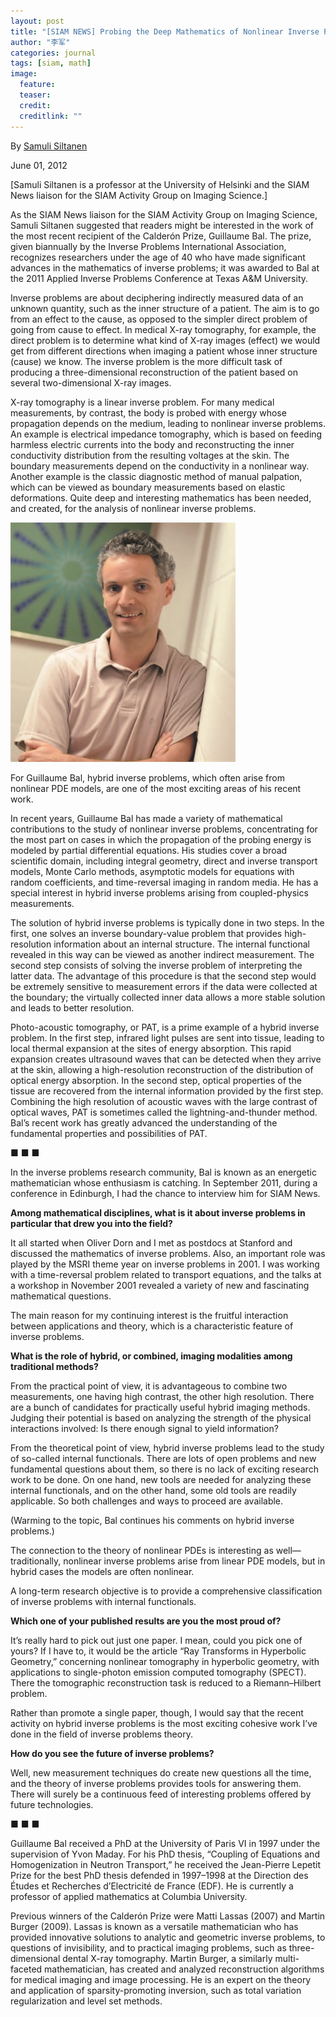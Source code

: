 ```yaml
---
layout: post
title: "[SIAM NEWS] Probing the Deep Mathematics of Nonlinear Inverse Problems"
author: "李军"
categories: journal
tags: [siam, math]
image:
  feature:
  teaser:
  credit: 
  creditlink: ""
---
```


By <u>Samuli Siltanen</u>

June 01, 2012

[Samuli Siltanen is a professor at the University of Helsinki and the SIAM News liaison for the SIAM Activity Group on Imaging Science.]

As the SIAM News liaison for the SIAM Activity Group on Imaging Science, Samuli Siltanen suggested that readers might be interested in the work of the most recent recipient of the Calderón Prize, Guillaume Bal. The prize, given biannually by the Inverse Problems International Association, recognizes researchers under the age of 40 who have made significant advances in the mathematics of inverse problems; it was awarded to Bal at the 2011 Applied Inverse Problems Conference at Texas A&M University.

Inverse problems are about deciphering indirectly measured data of an unknown quantity, such as the inner structure of a patient. The aim is to go from an effect to the cause, as opposed to the simpler direct problem of going from cause to effect. In medical X-ray tomography, for example, the direct problem is to determine what kind of X-ray images (effect) we would get from different directions when imaging a patient whose inner structure (cause) we know. The inverse problem is the more difficult task of producing a three-dimensional reconstruction of the patient based on several two-dimensional X-ray images.

X-ray tomography is a linear inverse problem. For many medical measurements, by contrast, the body is probed with energy whose propagation depends on the medium, leading to nonlinear inverse problems. An example is electrical impedance tomography, which is based on feeding harmless electric currents into the body and reconstructing the inner conductivity distribution from the resulting voltages at the skin. The boundary measurements depend on the conductivity in a nonlinear way. Another example is the classic diagnostic method of manual palpation, which can be viewed as boundary measurements based on elastic deformations. Quite deep and interesting mathematics has been needed, and created, for the analysis of nonlinear inverse problems.

![image](https://github.com/brucejunlee/brucejunlee.github.io/raw/master/assets/img/siam-inverseproblem.jpg)

For Guillaume Bal, hybrid inverse problems, which often arise from nonlinear PDE models, are one of the most exciting areas of his recent work.

In recent years, Guillaume Bal has made a variety of mathematical contributions to the study of nonlinear inverse problems, concentrating for the most part on cases in which the propagation of the probing energy is modeled by partial differential equations. His studies cover a broad scientific domain, including integral geometry, direct and inverse transport models, Monte Carlo methods, asymptotic models for equations with random coefficients, and time-reversal imaging in random media. He has a special interest in hybrid inverse problems arising from coupled-physics measurements.

The solution of hybrid inverse problems is typically done in two steps. In the first, one solves an inverse boundary-value problem that provides high-resolution information about an internal structure. The internal functional revealed in this way can be viewed as another indirect measurement. The second step consists of solving the inverse problem of interpreting the latter data. The advantage of this procedure is that the second step would be extremely sensitive to measurement errors if the data were collected at the boundary; the virtually collected inner data allows a more stable solution and leads to better resolution.

Photo-acoustic tomography, or PAT, is a prime example of a hybrid inverse problem. In the first step, infrared light pulses are sent into tissue, leading to local thermal expansion at the sites of energy absorption. This rapid expansion creates ultrasound waves that can be detected when they arrive at the skin, allowing a high-resolution reconstruction of the distribution of optical energy absorption. In the second step, optical properties of the tissue are recovered from the internal information provided by the first step. Combining the high resolution of acoustic waves with the large contrast of optical waves, PAT is sometimes called the lightning-and-thunder method. Bal’s recent work has greatly advanced the understanding of the fundamental properties and possibilities of PAT.

   ■ ■ ■

In the inverse problems research community, Bal is known as an energetic mathematician whose enthusiasm is catching. In September 2011, during a conference in Edinburgh, I had the chance to interview him for SIAM News.

**Among mathematical disciplines, what is it about inverse problems in particular that drew you into the field?**

It all started when Oliver Dorn and I met as postdocs at Stanford and discussed the mathematics of inverse problems. Also, an important role was played by the MSRI theme year on inverse problems in 2001. I was working with a time-reversal problem related to transport equations, and the talks at a workshop in November 2001 revealed a variety of new and fascinating mathematical questions.

The main reason for my continuing interest is the fruitful interaction between applications and theory, which is a characteristic feature of inverse problems.

**What is the role of hybrid, or combined, imaging modalities among traditional methods?**

From the practical point of view, it is advantageous to combine two measurements, one having high contrast, the other high resolution. There are a bunch of candidates for practically useful hybrid imaging methods. Judging their potential is based on analyzing the strength of the physical interactions involved: Is there enough signal to yield information?

From the theoretical point of view, hybrid inverse problems lead to the study of so-called internal functionals. There are lots of open problems and new fundamental questions about them, so there is no lack of exciting research work to be done. On one hand, new tools are needed for analyzing these internal functionals, and on the other hand, some old tools are readily applicable. So both challenges and ways to proceed are available. 

(Warming to the topic, Bal continues his comments on hybrid inverse problems.)

The connection to the theory of nonlinear PDEs is interesting as well—traditionally, nonlinear inverse problems arise from linear PDE models, but in hybrid cases the models are often nonlinear.

A long-term research objective is to provide a comprehensive classification of inverse problems with internal functionals.

**Which one of your published results are you the most proud of?**

It’s really hard to pick out just one paper. I mean, could you pick one of yours? If I have to, it would be the article “Ray Transforms in Hyperbolic Geometry,” concerning nonlinear tomography in hyperbolic geometry, with applications to single-photon emission computed tomography (SPECT). There the tomographic reconstruction task is reduced to a Riemann–Hilbert problem.

Rather than promote a single paper, though, I would say that the recent activity on hybrid inverse problems is the most exciting cohesive work I’ve done in the field of inverse problems theory.

**How do you see the future of inverse problems?**

Well, new measurement techniques do create new questions all the time, and the theory of inverse problems provides tools for answering them. There will surely be a continuous feed of interesting problems offered by future technologies.

   ■ ■ ■
   
Guillaume Bal received a PhD at the University of Paris VI in 1997 under the supervision of Yvon Maday. For his PhD thesis, “Coupling of Equations and Homogenization in Neutron Transport,” he received the Jean-Pierre Lepetit Prize for the best PhD thesis defended in 1997–1998 at the Direction des Études et Recherches d’Electricité de France (EDF). He is currently a professor of applied mathematics at Columbia University.

Previous winners of the Calderón Prize were Matti Lassas (2007) and Martin Burger (2009). Lassas is known as a versatile mathematician who has provided innovative solutions to analytic and geometric inverse problems, to questions of invisibility, and to practical imaging problems, such as three-dimensional dental X-ray tomography. Martin Burger, a similarly multi-faceted mathematician, has created and analyzed reconstruction algorithms for medical imaging and image processing. He is an expert on the theory and application of sparsity-promoting inversion, such as total variation regularization and level set methods.